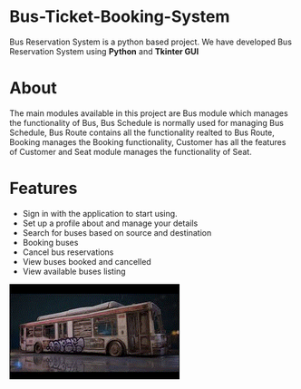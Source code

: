 # **Bus-Ticket-Booking-System**
Bus Reservation System is a python based project. We have developed Bus Reservation System using **Python** and **Tkinter GUI**

# **About**
The main modules available in this project are Bus module which manages the functionality of Bus, Bus Schedule is normally used for managing Bus Schedule, Bus Route contains all the functionality realted to Bus Route, Booking manages the Booking functionality, Customer has all the features of Customer and Seat module manages the functionality of Seat.

# **Features**
- Sign in with the application to start using.
- Set up a profile about and manage your details
- Search for buses based on source and destination
- Booking buses
- Cancel bus reservations
- View buses booked and cancelled
- View available buses listing

![image Link](https://github.com/Ishika9gera/Bus-Ticket-Booking-System/blob/master/bus1.gif)

